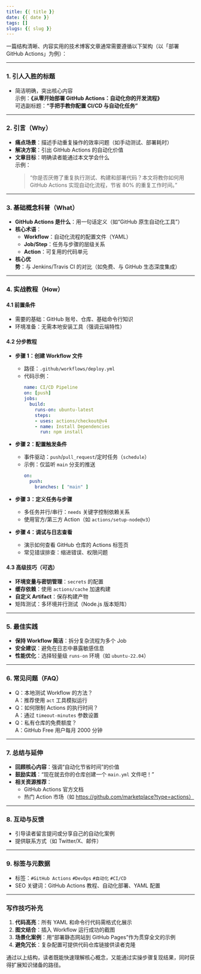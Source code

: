 ```yaml
---
title: {{ title }}
date: {{ date }}
tags: []
slugs: {{ slug }}
---
```



一篇结构清晰、内容实用的技术博客文章通常需要遵循以下架构（以「部署 GitHub Actions」为例）：

---

### **1. 引人入胜的标题**
- 简洁明确，突出核心内容  
  示例：**《从零开始部署 GitHub Actions：自动化你的开发流程》**  
  可选副标题：**“手把手教你配置 CI/CD 与自动化任务”**

---

### **2. 引言（Why）**
- **痛点场景**：描述手动重复操作的效率问题（如手动测试、部署耗时）
- **解决方案**：引出 GitHub Actions 的自动化价值
- **文章目标**：明确读者能通过本文学会什么  
  示例：
  > “你是否厌倦了重复执行测试、构建和部署代码？本文将教你如何用 GitHub Actions 实现自动化流程，节省 80% 的重复工作时间。”

---

### **3. 基础概念科普（What）**
- **GitHub Actions 是什么**：用一句话定义（如“GitHub 原生自动化工具”）
- **核心术语**：
    - **Workflow**：自动化流程的配置文件（YAML）
    - **Job/Step**：任务与步骤的层级关系
    - **Action**：可复用的代码单元
- **核心优势**：与 Jenkins/Travis CI 的对比（如免费、与 GitHub 生态深度集成）

---

### **4. 实战教程（How）**
#### **4.1 前置条件**
- 需要的基础：GitHub 账号、仓库、基础命令行知识
- 环境准备：无需本地安装工具（强调云端特性）

#### **4.2 分步教程**
- **步骤 1：创建 Workflow 文件**
    - 路径：`.github/workflows/deploy.yml`
    - 代码示例：
      ```yaml
      name: CI/CD Pipeline
      on: [push]
      jobs:
        build:
          runs-on: ubuntu-latest
          steps:
          - uses: actions/checkout@v4
          - name: Install Dependencies
            run: npm install
      ```

- **步骤 2：配置触发条件**
    - 事件驱动：`push`/`pull_request`/定时任务（`schedule`）
    - 示例：仅监听 `main` 分支的推送
      ```yaml
      on:
        push:
          branches: [ "main" ]
      ```

- **步骤 3：定义任务与步骤**
    - 多任务并行/串行：`needs` 关键字控制依赖关系
    - 使用官方/第三方 Action（如 `actions/setup-node@v3`）

- **步骤 4：调试与日志查看**
    - 演示如何查看 GitHub 仓库的 Actions 标签页
    - 常见错误排查：缩进错误、权限问题

#### **4.3 高级技巧（可选）**
- **环境变量与密钥管理**：`secrets` 的配置
- **缓存依赖**：使用 `actions/cache` 加速构建
- **自定义 Artifact**：保存构建产物
- 矩阵测试：多环境并行测试（Node.js 版本矩阵）

---

### **5. 最佳实践**
- **保持 Workflow 简洁**：拆分复杂流程为多个 Job
- **安全建议**：避免在日志中暴露敏感信息
- **性能优化**：选择轻量级 `runs-on` 环境（如 `ubuntu-22.04`）

---

### **6. 常见问题（FAQ）**
- Q：本地测试 Workflow 的方法？  
  A：推荐使用 `act` 工具模拟运行
- Q：如何限制 Actions 的执行时间？  
  A：通过 `timeout-minutes` 参数设置
- Q：私有仓库的免费额度？  
  A：GitHub Free 用户每月 2000 分钟

---

### **7. 总结与延伸**
- **回顾核心内容**：强调“自动化节省时间”的价值
- **鼓励实践**：“现在就去你的仓库创建一个 `main.yml` 文件吧！”
- **相关资源推荐**：
    - GitHub Actions 官方文档
    - 热门 Action 市场（如 https://github.com/marketplace?type=actions）

---

### **8. 互动与反馈**
- 引导读者留言提问或分享自己的自动化案例
- 提供联系方式（如 Twitter/X、邮件）

---

### **9. 标签与元数据**
- 标签：`#GitHub Actions` `#DevOps` `#自动化` `#CI/CD`
- SEO 关键词：GitHub Actions 教程、自动化部署、YAML 配置

---

### **写作技巧补充**
1. **代码高亮**：所有 YAML 和命令行代码需格式化展示
2. **图文结合**：插入 Workflow 运行成功的截图
3. **场景化案例**：用“部署静态网站到 GitHub Pages”作为贯穿全文的示例
4. **避免冗长**：复杂配置可提供代码仓库链接供读者克隆

通过以上结构，读者既能快速理解核心概念，又能通过实操步骤复现结果，同时获得扩展知识储备的路径。